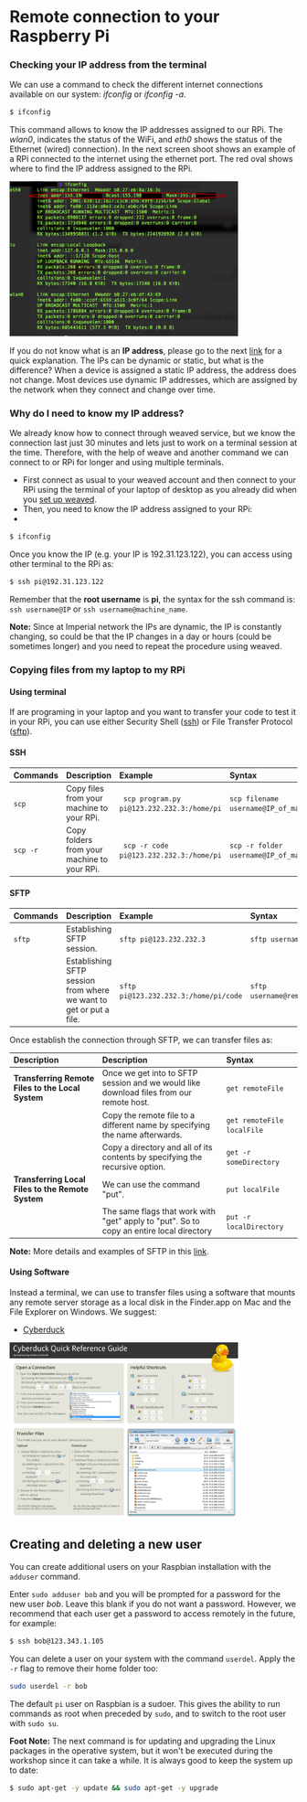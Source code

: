 # Remote connection to your Raspberry Pi

### Checking your IP address from the terminal

We can use a command to check the different internet connections available on our system: _ifconfig_ or _ifconfig -a_.
```bash
$ ifconfig
```
This command allows to know the IP addresses assigned to our RPi. The _wlan0_, indicates the status of the WiFi, and _eth0_ shows the status of the Ethernet (wired) connection). In the next screen shoot shows an example of a RPi connected to the internet using the ethernet port. The red oval shows where to find the IP address assigned to the RPi.

<img src="ifconfig.png" alt="ifconfig" style="width: 400px;"/>

If you do not know what is an **IP address**, please go to the next [link](https://www.youtube.com/watch?v=7_-qWlvQQtY) for a quick explanation. The IPs can be dynamic or static, but what is the difference? When a device is assigned a static IP address, the address does not change. Most devices use dynamic IP addresses, which are assigned by the network when they connect and change over time.

### Why do I need to know my IP address?
We already know how to connect through weaved service, but we know the connection last just 30 minutes and lets just to work on a terminal session at the time. Therefore, with the help of weave and another command we can connect to or RPi for longer and using multiple terminals.

* First connect as usual to your weaved account and then connect to your RPi using the terminal of your laptop of desktop as you already did when you [set up weaved](RPI_setup.md).
* Then, you need to know the IP address assigned to your RPi:
*
```bash
$ ifconfig
```

Once you know the IP (e.g. your IP is 192.31.123.122), you can access using other terminal to the RPi as:

```bash
$ ssh pi@192.31.123.122
```
Remember that the **root username** is **pi**, the syntax for the ssh command is: ```ssh username@IP``` or ```ssh username@machine_name```.

**Note:** Since at Imperial network the IPs are dynamic, the IP is constantly changing, so could be that the IP changes in a day or hours (could be sometimes longer) and you need to repeat the procedure using weaved.

### Copying files from my laptop to my RPi

#### Using terminal

If are programing in your laptop and you want to transfer your code to test it in your RPi, you can use either Security Shell ([ssh](https://en.wikipedia.org/wiki/Secure_Shell)) or File Transfer Protocol ([sftp](https://en.wikipedia.org/wiki/SSH_File_Transfer_Protocol)).

#### SSH
| Commands| Description| Example| Syntax|
|:---------|:----------|:---------|:-------|
|```scp``` |Copy files from your machine to your RPi.| ``` scp program.py pi@123.232.232.3:/home/pi```| ```scp filename username@IP_of_machine:/path/where/to/Copy/in/RPi```|
| ```scp -r``` |Copy folders from your machine to your RPi.| ``` scp -r code pi@123.232.232.3:/home/pi```| ```scp -r folder username@IP_of_machine:/path/where/to/Copy/in/RPi```|

#### SFTP

| Commands| Description| Example| Syntax|
|:---------|:----------|:---------|:-------|
|```sftp```| Establishing SFTP session. | ```sftp pi@123.232.232.3```| ```sftp username@remote_hostname_or_IP```|
|| Establishing SFTP session from where we want to get or put a file. | ```sftp pi@123.232.232.3:/home/pi/code```| ```sftp username@remote_hostname_or_IP:/path/where/transfer/file```|

Once establish the connection through SFTP, we can transfer files as:

| Description| Description| Syntax|
|:----------|:---------|:-------|
| **Transferring Remote Files to the Local System**| Once we get into to SFTP session and we would like download files from our remote host.| ```get remoteFile```|
|| Copy the remote file to a different name by specifying the name afterwards.| ```get remoteFile localFile```|
|| Copy a directory and all of its contents by specifying the recursive option.| ```get -r someDirectory```|
|**Transferring Local Files to the Remote System**| We can use the command "put".| ```put localFile```|
||The same flags that work with "get" apply to "put". So to copy an entire local directory| ```put -r localDirectory```|

**Note:** More details and examples of SFTP in this [link](https://www.digitalocean.com/community/tutorials/how-to-use-sftp-to-securely-transfer-files-with-a-remote-server).

#### Using Software

Instead a terminal, we can use to transfer files using a software that mounts any remote server storage as a local disk in the Finder.app on Mac and the File Explorer on Windows. We suggest:

* [Cyberduck](https://cyberduck.io/?l=en)

<img src="cyberduck.png" alt="weaved" style="width: 400px;"/>

## Creating and deleting a new user

You can create additional users on your Raspbian installation with the ```adduser``` command.

Enter ```sudo adduser bob``` and you will be prompted for a password for the new user *bob*. Leave this blank if you do not want a password. However, we recommend that each user get a password to access remotely in the future, for example:

```bash
$ ssh bob@123.343.1.105
```

You can delete a user on your system with the command ```userdel```. Apply the ```-r``` flag to remove their home folder too:

```bash
sudo userdel -r bob
```

The default ```pi``` user on Raspbian is a sudoer. This gives the ability to run commands as root when preceded by ```sudo```, and to switch to the root user with ```sudo su```.

**Foot Note:** The next command is for updating and upgrading the Linux packages in the operative system, but it won't be executed during the workshop since it can take a while. It is always good to keep the system up to date:
``` bash
$ sudo apt-get -y update && sudo apt-get -y upgrade
```
